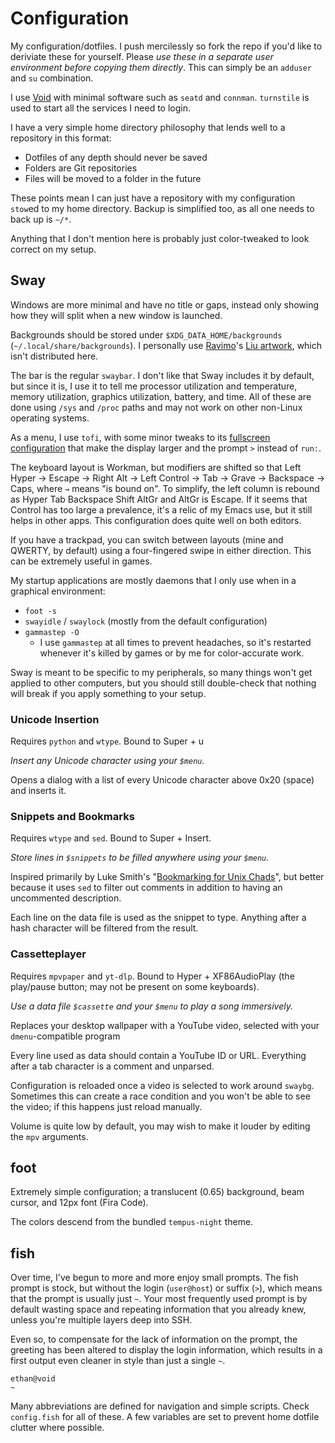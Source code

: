 # Configuration

My configuration/dotfiles. I push mercilessly so fork the repo if you'd like to deriviate these for yourself.
Please *use these in a separate user environment before copying them directly*. This can simply be an `adduser` and `su` combination.

I use [Void](https://voidlinux.org/) with minimal software such as `seatd` and `connman`. `turnstile` is used to start all the services I need to login.

I have a very simple home directory philosophy that lends well to a repository in this format:

- Dotfiles of any depth should never be saved
- Folders are Git repositories
- Files will be moved to a folder in the future

These points mean I can just have a repository with my configuration `stow`ed to my home directory. Backup is simplified too, as all one needs to back up is `~/*`.

Anything that I don't mention here is probably just color-tweaked to look correct on my setup.

## Sway

Windows are more minimal and have no title or gaps, instead only showing how they will split when a new window is launched.

Backgrounds should be stored under `$XDG_DATA_HOME/backgrounds` (`~/.local/share/backgrounds`). I personally use [Ravimo](https://ko-fi.com/D1D54RIXT)'s [Liu artwork](https://drive.usercontent.google.com/download?id=1gQTeX30GvlygCpB-Mwc8NCtG90BkZwuw), which isn't distributed here.

The bar is the regular `swaybar`. I don't like that Sway includes it by default, but since it is, I use it to tell me processor utilization and temperature, memory utilization, graphics utilization, battery, and time. All of these are done using `/sys` and `/proc` paths and may not work on other non-Linux operating systems.

As a menu, I use `tofi`, with some minor tweaks to its [fullscreen configuration](https://github.com/philj56/tofi/blob/master/screenshot_fullscreen.png) that make the display larger and the prompt `>` instead of `run:`.

The keyboard layout is Workman, but modifiers are shifted so that Left Hyper → Escape → Right Alt → Left Control → Tab → Grave → Backspace → Caps, where `→` means "is bound on". To simplify, the left column is rebound as Hyper Tab Backspace Shift AltGr and AltGr is Escape. If it seems that Control has too large a prevalence, it's a relic of my Emacs use, but it still helps in other apps. This configuration does quite well on both editors.

If you have a trackpad, you can switch between layouts (mine and QWERTY, by default) using a four-fingered swipe in either direction. This can be extremely useful in games.

My startup applications are mostly daemons that I only use when in a graphical environment:

- `foot -s`
- `swayidle` / `swaylock` (mostly from the default configuration)
- `gammastep -O`
	- I use `gammastep` at all times to prevent headaches, so it's restarted whenever it's killed by games or by me for color-accurate work.

Sway is meant to be specific to my peripherals, so many things won't get applied to other computers, but you should still double-check that nothing will break if you apply something to your setup.

### Unicode Insertion

Requires `python` and `wtype`. Bound to Super + u

*Insert any Unicode character using your `$menu`.*

Opens a dialog with a list of every Unicode character above 0x20 (space) and inserts it.

### Snippets and Bookmarks

Requires `wtype` and `sed`. Bound to Super + Insert.

*Store lines in `$snippets` to be filled anywhere using your `$menu`.*

Inspired primarily by Luke Smith's "[Bookmarking for Unix Chads](https://youtu.be/d_11QaTlf1I)", but better because it uses `sed` to filter out comments in addition to having an uncommented description.

Each line on the data file is used as the snippet to type. Anything after a hash character will be filtered from the result.

### Cassetteplayer

Requires `mpvpaper` and `yt-dlp`. Bound to Hyper + XF86AudioPlay (the play/pause button; may not be present on some keyboards).

*Use a data file `$cassette` and your `$menu` to play a song immersively.*

Replaces your desktop wallpaper with a YouTube video, selected with your `dmenu`-compatible program

Every line used as data should contain a YouTube ID or URL. Everything after a tab character is a comment and unparsed.

Configuration is reloaded once a video is selected to work around `swaybg`. Sometimes this can create a race condition and you won't be able to see the video; if this happens just reload manually.

Volume is quite low by default, you may wish to make it louder by editing the `mpv` arguments.

## foot

Extremely simple configuration; a translucent (0.65) background, beam cursor, and 12px font (Fira Code).

The colors descend from the bundled `tempus-night` theme.

## fish

Over time, I've begun to more and more enjoy small prompts. The fish prompt is stock, but without the login (`user@host`) or suffix (`>`), which means that the prompt is usually just `~`. Your most frequently used prompt is by default wasting space and repeating information that you already knew, unless you're multiple layers deep into SSH.

Even so, to compensate for the lack of information on the prompt, the greeting has been altered to display the login information, which results in a first output even cleaner in style than just a single `~`.

```
ethan@void
~ 
```

Many abbreviations are defined for navigation and simple scripts. Check `config.fish` for all of these. A few variables are set to prevent home dotfile clutter where possible.
